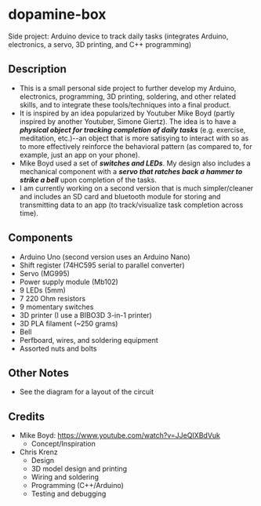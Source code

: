# dopamine-box
Side project: Arduino device to track daily tasks (integrates Arduino, electronics, a servo, 3D printing, and C++ programming)


## Description
 - This is a small personal side project to further develop my Arduino, electronics, programming, 3D printing, soldering, and other related skills, and to integrate these tools/techniques into a final product.
 - It is inspired by an idea popularized by Youtuber Mike Boyd (partly inspired by another Youtuber, Simone Giertz). The idea is to have a ***physical object for tracking completion of daily tasks*** (e.g. exercise, meditation, etc.)--an object that is more satisying to interact with so as to more effectively reinforce the behavioral pattern (as compared to, for example, just an app on your phone).
 - Mike Boyd used a set of ***switches and LEDs***. My design also includes a mechanical component with a ***servo that ratches back a hammer to strike a bell*** upon completion of the tasks.
 - I am currently working on a second version that is much simpler/cleaner and includes an SD card and bluetooth module for storing and transmitting data to an app (to track/visualize task completion across time).


## Components
 - Arduino Uno (second version uses an Arduino Nano)
 - Shift register (74HC595 serial to parallel converter)
 - Servo (MG995)
 - Power supply module (Mb102)
 - 9 LEDs (5mm)
 - 7 220 Ohm resistors
 - 9 momentary switches
 - 3D printer (I use a BIBO3D 3-in-1 printer)
 - 3D PLA filament (~250 grams)
 - Bell
 - Perfboard, wires, and soldering equipment
 - Assorted nuts and bolts


## Other Notes
 - See the diagram for a layout of the circuit


## Credits
 - Mike Boyd: https://www.youtube.com/watch?v=JJeQIXBdVuk
   - Concept/Inspiration
 - Chris Krenz
   - Design
   - 3D model design and printing
   - Wiring and soldering
   - Programming (C++/Arduino)
   - Testing and debugging
